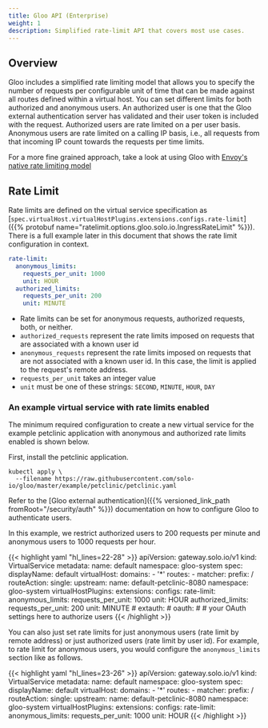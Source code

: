 ```yaml
---
title: Gloo API (Enterprise)
weight: 1
description: Simplified rate-limit API that covers most use cases.
---
```


## Overview

Gloo includes a simplified rate limiting model that allows you to specify the number of requests per configurable unit of time that can be made against all routes defined within a virtual host. You can set different limits for both authorized and anonymous users. An authorized user is one that the Gloo external authentication server has validated and their user token is included with the request. Authorized users are rate limited on a per user basis. Anonymous users are rate limited on a calling IP basis, i.e., all requests from that incoming IP count towards the requests per time limits.

For a more fine grained approach, take a look at using Gloo with [Envoy's native rate limiting model](../envoy)

## Rate Limit

Rate limits are defined on the virtual service specification as [`spec.virtualHost.virtualHostPlugins.extensions.configs.rate-limit`]({{% protobuf name="ratelimit.options.gloo.solo.io.IngressRateLimit" %}}). There is a full example later in this document that shows the rate limit configuration in context.

```yaml
rate-limit:
  anonymous_limits:
    requests_per_unit: 1000
    unit: HOUR
  authorized_limits:
    requests_per_unit: 200
    unit: MINUTE
```

- Rate limits can be set for anonymous requests, authorized requests, both, or neither.
- `authorized_requests` represent the rate limits imposed on requests that are associated with a known user id
- `anonymous_requests` represent the rate limits imposed on requests that are not associated with a known user id. In this case, the limit is applied to the request's remote address.
- `requests_per_unit` takes an integer value
- `unit` must be one of these strings: `SECOND`, `MINUTE`, `HOUR`, `DAY`

### An example virtual service with rate limits enabled

The minimum required configuration to create a new virtual service for the example petclinic application with anonymous and authorized rate limits enabled is shown below.

First, install the petclinic application.

```shell
kubectl apply \
  --filename https://raw.githubusercontent.com/solo-io/gloo/master/example/petclinic/petclinic.yaml
```

Refer to the [Gloo external authentication]({{% versioned_link_path fromRoot="/security/auth" %}}) documentation on how to configure Gloo to authenticate users.

In this example, we restrict authorized users to 200 requests per minute and anonymous users to 1000 requests per hour.

{{< highlight yaml "hl_lines=22-28" >}}
apiVersion: gateway.solo.io/v1
kind: VirtualService
metadata:
  name: default
  namespace: gloo-system
spec:
  displayName: default
  virtualHost:
    domains:
    - '*'
    routes:
    - matcher:
        prefix: /
      routeAction:
        single:
          upstream:
            name: default-petclinic-8080
            namespace: gloo-system
    virtualHostPlugins:
      extensions:
        configs:
          rate-limit:
            anonymous_limits:
              requests_per_unit: 1000
              unit: HOUR
            authorized_limits:
              requests_per_unit: 200
              unit: MINUTE
        # extauth:
        #   oauth:
        #     # your OAuth settings here to authorize users
{{< /highlight >}}

You can also just set rate limits for just anonymous users (rate limit by remote address) or just authorized users (rate limit by user id). For example, to rate limit for anonymous users, you would configure the `anonymous_limits` section like as follows.

{{< highlight yaml "hl_lines=23-26" >}}
apiVersion: gateway.solo.io/v1
kind: VirtualService
metadata:
  name: default
  namespace: gloo-system
spec:
  displayName: default
  virtualHost:
    domains:
    - '*'
    routes:
    - matcher:
        prefix: /
      routeAction:
        single:
          upstream:
            name: default-petclinic-8080
            namespace: gloo-system
    virtualHostPlugins:
      extensions:
        configs:
          rate-limit:
            anonymous_limits:
              requests_per_unit: 1000
              unit: HOUR
{{< /highlight >}}
